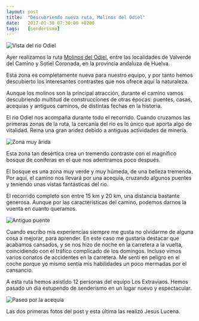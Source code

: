 ```yaml
---
layout: post
title:  "Descubriendo nueva ruta, Molinos del Odiel"
date:   2017-01-30 07:30:00 +0200
tags:	[senderismo]
---
```


![Vista del rio Odiel][molinos_odiel01]

Ayer realizamos la ruta [Molinos del Odiel][guia], entre las localidades de
Valverde del Camino y Sotiel Coronada, en la provincia andaluza de Huelva.

Esta zona es completamente nueva para nuestro equipo, y por tanto hemos
descubierto los interesantes contrastes que nos ofrece aquí la naturaleza.

Aunque los molinos son la principal atracción, durante el camino vamos
descubriendo multitud de construcciones de otras épocas: puentes, casas,
acequias y antiguos caminos, de distintas fechas en la historia.

<!--more-->

El rio Odiel nos acompaña durante todo el recorrido. Cuando cruzamos las
primeras zonas de la ruta, la cercanía del rio es lo único que aporta algo
de vitalidad. Reina una gran aridez debido a antiguas actividades de minería.

![Zona muy árida][molinos_odiel02]

Esta zona tan desértica crea un tremendo contraste con el magnífico bosque de
coníferas en el que nos adentramos poco después.

El bosque es una zona muy verde y muy húmeda, de una belleza tremenda.
Por aquí, el camino nos llevará por una acequia, cruzando algunos puentes y
teniendo unas vistas fantásticas del rio.

El recorrido completo son entre 15 km y 20 km, una distancia bastante generosa.
Aunque por las características del camino, podemos darnos la vuenta en cuanto
queramos.

![Antiguo puente][molinos_odiel03]

Cuando escribo mis experiencias siempre me gusta no olvidarme de alguna cosa
a mejorar, para aprender. En este caso me gustaría destacar que acabamos
cansados, y se nos hizo de noche en la carretera a la vuelta, coincidiendo con
el tráfico complicado de los domingos. Incluso vimos varios conatos de
accidentes en la carretera. Me sentí en peligro en el coche porque yo mismo
sentía mis habilidades un poco mermadas por el cansancio.

A esta ruta hemos asistido 12 personas del equipo Los Extraviaos. Hemos pasado
un dia estupendo de senderismo en un lugar nuevo y espectacular.

![Paseo por la acequia][molinos_odiel04]

Las dos primeras fotos del post y esta última las realizó Jesus Lucena.

[molinos_odiel01]:		{{site.url}}/assets/molinos_odiel01_lucena.jpg
[molinos_odiel02]:		{{site.url}}/assets/molinos_odiel02_lucena.jpg
[molinos_odiel03]:		{{site.url}}/assets/molinos_odiel03.jpg
[molinos_odiel04]:		{{site.url}}/assets/molinos_odiel04_lucena.jpg
[guia]:				https://www.valverdedelcamino.es/images/stories/contenido/rutas/ruta08g.jpg
